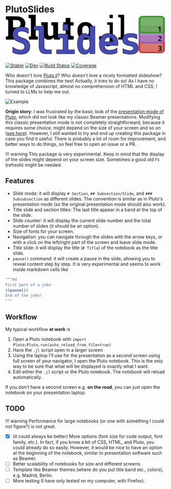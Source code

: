 # PlutoSlides ![logo](https://github.com/dmetivie/PlutoSlides.jl/blob/master/assets/logo_pluto_slides.svg)

[![Stable](https://img.shields.io/badge/docs-stable-blue.svg)](https://dmetivie.github.io/PlutoSlides.jl/stable/)
[![Dev](https://img.shields.io/badge/docs-dev-blue.svg)](https://dmetivie.github.io/PlutoSlides.jl/dev/)
[![Build Status](https://github.com/dmetivie/PlutoSlides.jl/actions/workflows/CI.yml/badge.svg?branch=master)](https://github.com/dmetivie/PlutoSlides.jl/actions/workflows/CI.yml?query=branch%3Amaster)
[![Coverage](https://codecov.io/gh/dmetivie/PlutoSlides.jl/branch/master/graph/badge.svg)](https://codecov.io/gh/dmetivie/PlutoSlides.jl)

Who doesn't love [Pluto.jl](https://plutojl.org/)?
Who doesn't love a nicely formatted slideshow?
This package combines the two!
Actually, it tries to do so! As I have no knowledge of Javascript, almost no comprehension of HTML and CSS, I turned to LLMs to help me out.

![Example](https://github.com/dmetivie/PlutoSlides.jl/blob/master/assets/example.gif)

**Origin story**: I was frustrated by the basic look of the [presentation mode of Pluto](https://plutojl.org/en/docs/presentation/), which did not look like my classic Beamer presentations.
Modifying this classic presentation mode is not completely straightforward, because it requires some choice, might depend on the size of your screen and so on ([see here](https://github.com/fonsp/Pluto.jl/discussions/3226)).
However, I still wanted to try and end up creating this package in case you find it useful.
There is probably a lot of room for improvement, and better ways to do things, so feel free to open an issue or a PR.

!!! warning
    This package is very experimental. Keep in mind that the display of the slides might depend on your screen size. Sometimes a good old `F5` (refresh) might be needed.

## Features

- Slide mode: it will display `# Section`, `## Subsection/Slide`, and `### Subsubsection` as different slides. The convention is similar as in Pluto's presentation mode (so the original presentation mode should also work).  
- Title slide and section titles: The last title appear in a band at the top of the slide.
- Slide counter: it will display the current slide number and the total number of slides (it should be an option).
- Size of fonts for your screen.
- Navigation: you can navigate through the slides with the arrow keys, or with a click on the left/right part of the screen and leave slide mode.
- Title slide: it will display the title (`# Title`) of the notebook as the title slide.
- `pause()` command: it will create a pause in the slide, allowing you to reveal content step by step. It is very experimental and seems to work inside markdown cells like

```julia
"""md 
First part of a joke
$(pause())
End of the joke!
"""
```

## Workflow

My typical workflow **at work** is

1. Open a Pluto notebook with `import Pluto;Pluto.run(auto_reload_from_file=true)`
2. Have the `.jl` script open in a larger screen
3. Using the laptop I'll use for the presentation as a second screen using full screen of your navigator, I open the Pluto notebook. This is the only way to be sure that what will be displayed is exactly what I want.
4. Edit either the `.jl` script or the Pluto notebook. The notebook will reload automatically.

If you don't have a second screen e.g. **on the road**, you can just open the notebook on your presentation laptop.

## TODO

!!! warning
    Performance for large notebooks (or one with something I could not figure?) is not great.


- [X] (it could always be better) More options (font size for code output, font family, etc.). In fact, if you know a bit of CSS, HTML, and Pluto, you could already do so easily. However, it would be nice to have an option at the beginning of the notebook, similar to presentation software such as Beamer.
- [ ] Better scalability of notebooks for size and different screens.
- [ ] Template like Beamer themes (where do you put title band etc., colors), e.g. Madrid, Berlin.
- [ ] More testing (I have only tested on my computer, with Firefox).
